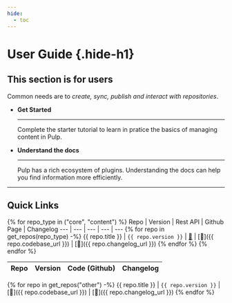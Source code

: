 ```yaml
---
hide:
  - toc
---
```


# User Guide {.hide-h1}

<div class="hero-header" markdown>

## This section is for **users**

Common needs are to *create, sync, publish and interact with repositories*.



<div class="grid cards" markdown>

-   **Get Started**

    ---
    
    Complete the starter tutorial to learn in pratice the basics of managing content in Pulp.

    
-   **Understand the docs**
    
    ---

    Pulp has a rich ecosystem of plugins.
    Understanding the docs can help you find information more efficiently.

</div>
</div>

---

## Quick Links


{% for repo_type in ("core", "content") %}
Repo | Version | Rest API | Github Page | Changelog
--- | --- | --- | --- | --- 
{% for repo in get_repos(repo_type) -%}
{{ repo.title }} | `{{ repo.version }}` | <a href="{{ repo.rest_api_url}}" target="_blank">:link:</a> | [:link:]({{ repo.codebase_url }}) | [:link:]({{ repo.changelog_url }})
{% endfor %}
{% endfor %}

Repo | Version | Code (Github) | Changelog
--- | --- | --- | --- 
{% for repo in get_repos("other") -%}
{{ repo.title }} | `{{ repo.version }}` | [:link:]({{ repo.codebase_url }}) | [:link:]({{ repo.changelog_url }})
{% endfor %}

